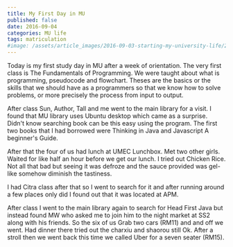 ```yaml
---
title: My First Day in MU
published: false
date: 2016-09-04
categories: MU life
tags: matriculation
#image: /assets/article_images/2016-09-03-starting-my-university-life/20160831_182520.JPG
---
```

Today is my first study day in MU after a week of orientation. The very first class is The Fundamentals of Programming. We were taught about what is programming, pseudocode and flowchart. Theses are the basics or the skills that we should have as a programmers so that we know how to solve problems, or more precisely the process from input to output.

After class Sun, Author, Tall and me went to the main library for a visit. I found that MU library uses Ubuntu desktop which came as a surprise. Didn't know searching book can be this easy using the program. The first two books that I had borrowed were Thinking in Java and Javascript A beginner's Guide.

After that the four of us had lunch at UMEC Lunchbox. Met two other girls. Waited for like half an hour before we get our lunch. I tried out Chicken Rice. Not all that bad but seeing it was defroze and the sauce provided was gel-like somehow diminish the tastiness.

I had Citra class after that so I went to search for it and after running around a few places only did I found out that it was located at APM.

After class I went to the main library again to search for Head First Java but instead found MW who asked me to join him to the night market at SS2 along with his friends. So the six of us Grab two cars (RM11) and and off we went. Had dinner there tried out the charxiu and shaorou still Ok. After a stroll then we went back this time we called Uber for a seven seater (RM15).
